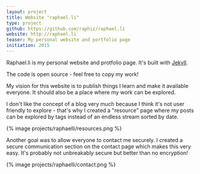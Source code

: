 ```yaml
---
layout: project
title: Website "raphael.li"
type: project
github: https://github.com/raphiz/raphael.li
website: http://raphael.li
teaser: My personal website and portfolio page
initiation: 2015
---
```


Raphael.li is my personal website and protfolio page. It's built with [Jekyll](http://jekyllrb.com/).

The code is open source - feel free to copy my work!

My vision for this website is to publish things I learn and make it available everyone. It should also be a place where my work can be explored.

I don't like the concept of a blog very much because I think it's not user friendly to explore - that's why I created a "resource" page where my posts can be explored by tags instead of an endless stream sorted by date.

{% image projects/raphaelli/resources.png %}

Another goal was to allow everyone to contact me securely. I created a secure communication section on the contact page which makes this very easy. It's probably not unbreakably secure but better than no encryption!

{% image projects/raphaelli/contact.png %}
